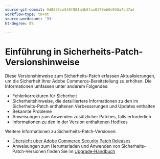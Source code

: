 ```yaml
---
source-git-commit: 9d855fca840f081a4b0faa0170eb0e950a7cd7ad
workflow-type: tm+mt
source-wordcount: '93'
ht-degree: 0%

---
```

# Einführung in Sicherheits-Patch-Versionshinweise

Diese Versionshinweise zum Sicherheits-Patch erfassen Aktualisierungen, um die Sicherheit Ihrer Adobe Commerce-Bereitstellung zu erhöhen. Die Informationen umfassen unter anderem Folgendes:

* Fehlerkorrekturen für Sicherheit
* Sicherheitshinweise, die detailliertere Informationen zu den im Sicherheits-Patch enthaltenen Verbesserungen und Updates enthalten
* Bekannte Probleme
* Anweisungen zum Anwenden zusätzlicher Patches, falls erforderlich
* Informationen zu den in der Version enthaltenen Hotfixes

Weitere Informationen zu Sicherheits-Patch-Versionen:

* [Übersicht über Adobe Commerce Security Patch Releases](/help/release/release-notes/security/overview.md#about-adobe-commerce-security-patch-releases)
* Anweisungen zum Herunterladen und Anwenden von Sicherheits-Patch-Versionen finden Sie im [Upgrade-Handbuch](https://experienceleague.adobe.com/en/docs/commerce-operations/upgrade-guide/implementation/perform-upgrade)
